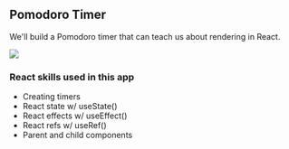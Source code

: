 ## Pomodoro Timer

We'll build a Pomodoro timer that can teach us about rendering in React.

[![](https://scotch-res.cloudinary.com/video/upload/vs_50,dl_200,e_loop/v1592352061/01_-_pomodoro_uwan1y.gif)](https://learn.chrisoncode.io/courses/10-react-apps-series-a/348620-01-pomodoro/992082-00-pomodoro-preview)

### React skills used in this app

- Creating timers
- React state w/ useState()
- React effects w/ useEffect()
- React refs w/ useRef()
- Parent and child components
